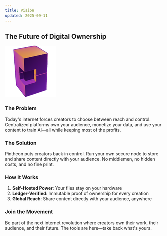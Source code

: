 ```yaml
---
title: Vision
updated: 2025-09-11
---
```


## The Future of Digital Ownership

<img src="/.vitepress/_resources/pintheon_logo.png" alt="Pintheon Logo" width="164" height="164" class="jop-noMdConv">

### The Problem
Today's internet forces creators to choose between reach and control. Centralized platforms own your audience, monetize your data, and use your content to train AI—all while keeping most of the profits.

### The Solution
Pintheon puts creators back in control. Run your own secure node to store and share content directly with your audience. No middlemen, no hidden costs, and no fine print.

### How It Works
1. **Self-Hosted Power**: Your files stay on your hardware
2. **Ledger-Verified**: Immutable proof of ownership for every creation
3. **Global Reach**: Share content directly with your audience, anywhere

### Join the Movement
Be part of the next internet revolution where creators own their work, their audience, and their future. The tools are here—take back what's yours.

